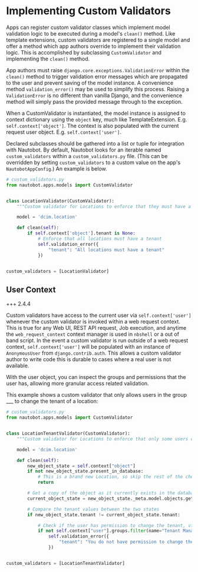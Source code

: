 # Implementing Custom Validators

Apps can register custom validator classes which implement model validation logic to be executed during a model's `clean()` method. Like template extensions, custom validators are registered to a single model and offer a method which app authors override to implement their validation logic. This is accomplished by subclassing `CustomValidator` and implementing the `clean()` method.

App authors must raise `django.core.exceptions.ValidationError` within the `clean()` method to trigger validation error messages which are propagated to the user and prevent saving of the model instance. A convenience method `validation_error()` may be used to simplify this process. Raising a `ValidationError` is no different than vanilla Django, and the convenience method will simply pass the provided message through to the exception.

When a CustomValidator is instantiated, the model instance is assigned to context dictionary using the `object` key, much like TemplateExtension. E.g. `self.context['object']`. The context is also populated with the current request user object. E.g. `self.context['user']`.

Declared subclasses should be gathered into a list or tuple for integration with Nautobot. By default, Nautobot looks for an iterable named `custom_validators` within a `custom_validators.py` file. (This can be overridden by setting `custom_validators` to a custom value on the app's `NautobotAppConfig`.) An example is below.

```python
# custom_validators.py
from nautobot.apps.models import CustomValidator


class LocationValidator(CustomValidator):
    """Custom validator for Locations to enforce that they must have a Tenant."""

    model = 'dcim.location'

    def clean(self):
        if self.context['object'].tenant is None:
            # Enforce that all locations must have a tenant
            self.validation_error({
                "tenant": "All locations must have a tenant"
            })


custom_validators = [LocationValidator]
```

## User Context

+++ 2.4.4

Custom validators have access to the current user via `self.context['user']` whenever the custom validator is invoked within a web request context. This is true for any Web UI, REST API request, Job execution, and anytime the `web_request_context` context manager is used in `nbshell` or a out of band script. In the event a custom validator is run outside of a web request context, `self.context['user']` will be populated with an instance of `AnonymousUser` from `django.contrib.auth`. This allows a custom validator author to write code this is durable to cases where a real user is not available.

With the user object, you can inspect the groups and permissions that the user has, allowing more granular access related validation.

This example shows a custom validator that only allows users in the group ___ to change the tenant of a location:

```python
# custom_validators.py
from nautobot.apps.models import CustomValidator


class LocationTenantValidator(CustomValidator):
    """Custom validator for Locations to enforce that only some users can update the Tenant."""

    model = 'dcim.location'

    def clean(self):
        new_object_state = self.context["object"]
        if not new_object_state.present_in_database:
            # This is a brand new Location, so skip the rest of the checks here
            return

        # Get a copy of the object as it currently exists in the database
        current_object_state = new_object_state._meta.model.objects.get(id=new_object_state.id)

        # Compare the tenant values between the two states
        if new_object_state.tenant != current_object_state.tenant:

            # Check if the user has permission to change the tenant, via being a member of "Tenant Managers"
            if not self.context["user"].groups.filter(name="Tenant Managers").exists():
                self.validation_error({
                    "tenant": "You do not have permission to change the tenant"
                })


custom_validators = [LocationTenantValidator]
```
